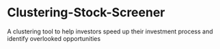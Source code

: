 # Clustering-Stock-Screener
A clustering tool to help investors speed up their investment process and identify overlooked opportunities
